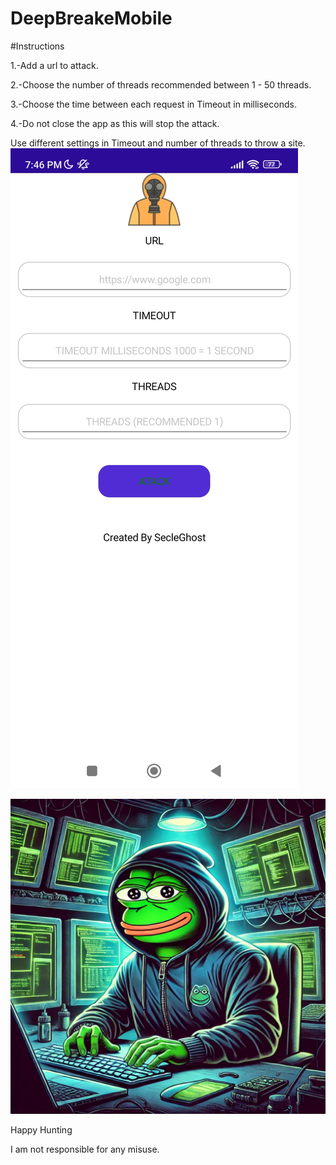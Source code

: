 # DeepBreakeMobile

#Instructions

1.-Add a url to attack.

2.-Choose the number of threads recommended between 1 - 50 threads.

3.-Choose the time between each request in Timeout in milliseconds.

4.-Do not close the app as this will stop the attack.

Use different settings in Timeout and number of threads to throw a site.
![alt text](https://github.com/secleGhost/DeepBreakeMobile/blob/7605be42f6c432eaa07347ded5df534b0ab88407/Screenshot_2025-05-18-19-46-33-982_com.deepbreak.app.png)


![alt text](https://github.com/secleGhost/DeepBrake/blob/f8a3a72e408a647841873d623f4e3240b66f0681/image/pepe.png)


Happy Hunting

I am not responsible for any misuse.
